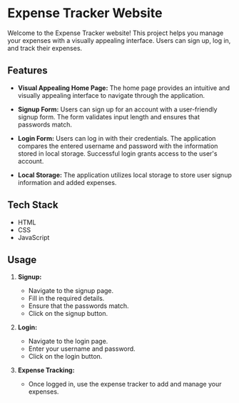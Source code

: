 # Expense Tracker Website

Welcome to the Expense Tracker website! This project helps you manage your expenses with a visually appealing interface. Users can sign up, log in, and track their expenses.

## Features

- **Visual Appealing Home Page:** The home page provides an intuitive and visually appealing interface to navigate through the application.

- **Signup Form:** Users can sign up for an account with a user-friendly signup form. The form validates input length and ensures that passwords match.

- **Login Form:** Users can log in with their credentials. The application compares the entered username and password with the information stored in local storage. Successful login grants access to the user's account.

- **Local Storage:** The application utilizes local storage to store user signup information and added expenses.

## Tech Stack

- HTML
- CSS
- JavaScript

## Usage

1. **Signup:**
   - Navigate to the signup page.
   - Fill in the required details.
   - Ensure that the passwords match.
   - Click on the signup button.

2. **Login:**
   - Navigate to the login page.
   - Enter your username and password.
   - Click on the login button.

3. **Expense Tracking:**
   - Once logged in, use the expense tracker to add and manage your expenses.
